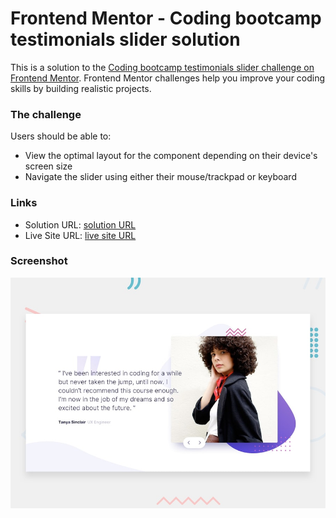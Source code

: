 # Frontend Mentor - Coding bootcamp testimonials slider solution

This is a solution to the [Coding bootcamp testimonials slider challenge on Frontend Mentor](https://www.frontendmentor.io/challenges/coding-bootcamp-testimonials-slider-4FNyLA8JL). Frontend Mentor challenges help you improve your coding skills by building realistic projects.

### The challenge

Users should be able to:

- View the optimal layout for the component depending on their device's screen size
- Navigate the slider using either their mouse/trackpad or keyboard

### Links

- Solution URL: [ solution URL ]()
- Live Site URL: [ live site URL ]()

### Screenshot

![](./design/desktop-preview.jpg)
